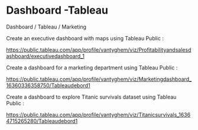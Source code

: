 # Dashboard -Tableau
Dashboard / Tableau / Marketing

Create an executive dashboard with maps using Tableau Public : 

https://public.tableau.com/app/profile/vantyghem/viz/Profitabilityandsalesdashboard/executivedashboard_1

Create a dashboard for a marketing department using Tableau Public :

https://public.tableau.com/app/profile/vantyghem/viz/Marketingdashboard_16360336358750/Tableaudebord1

Create a dashboard to explore Titanic survivals dataset using Tableau Public :

https://public.tableau.com/app/profile/vantyghem/viz/Titanicsurvivals_16364715265280/Tableaudebord1

